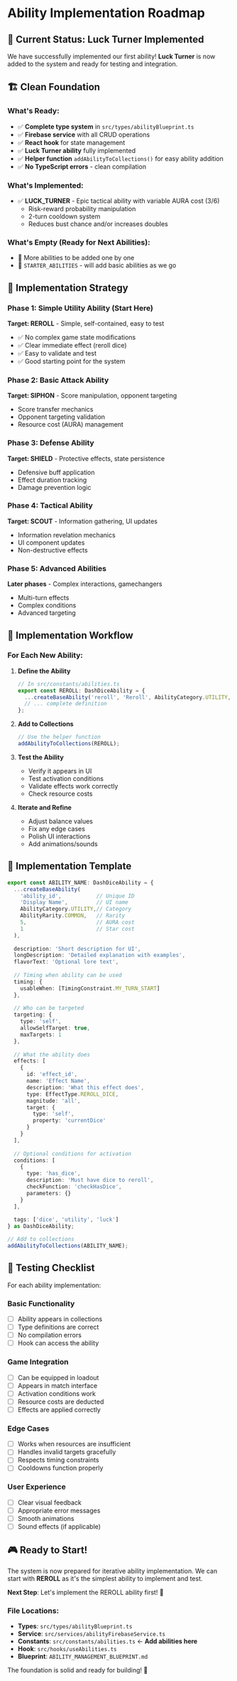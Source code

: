 # Ability Implementation Roadmap

## 🎯 Current Status: Luck Turner Implemented

We have successfully implemented our first ability! **Luck Turner** is now added to the system and ready for testing and integration.

## 🏗️ Clean Foundation

### What's Ready:
- ✅ **Complete type system** in `src/types/abilityBlueprint.ts`
- ✅ **Firebase service** with all CRUD operations
- ✅ **React hook** for state management
- ✅ **Luck Turner ability** fully implemented
- ✅ **Helper function** `addAbilityToCollections()` for easy ability addition
- ✅ **No TypeScript errors** - clean compilation

### What's Implemented:
- ✅ **LUCK_TURNER** - Epic tactical ability with variable AURA cost (3/6)
  - Risk-reward probability manipulation
  - 2-turn cooldown system
  - Reduces bust chance and/or increases doubles

### What's Empty (Ready for Next Abilities):
- 🔧 More abilities to be added one by one
- 🔧 `STARTER_ABILITIES` - will add basic abilities as we go

## 🚀 Implementation Strategy

### Phase 1: Simple Utility Ability (Start Here)
**Target: REROLL** - Simple, self-contained, easy to test
- ✅ No complex game state modifications
- ✅ Clear immediate effect (reroll dice)
- ✅ Easy to validate and test
- ✅ Good starting point for the system

### Phase 2: Basic Attack Ability
**Target: SIPHON** - Score manipulation, opponent targeting
- Score transfer mechanics
- Opponent targeting validation
- Resource cost (AURA) management

### Phase 3: Defense Ability
**Target: SHIELD** - Protective effects, state persistence
- Defensive buff application
- Effect duration tracking
- Damage prevention logic

### Phase 4: Tactical Ability
**Target: SCOUT** - Information gathering, UI updates
- Information revelation mechanics
- UI component updates
- Non-destructive effects

### Phase 5: Advanced Abilities
**Later phases** - Complex interactions, gamechangers
- Multi-turn effects
- Complex conditions
- Advanced targeting

## 🔧 Implementation Workflow

### For Each New Ability:

1. **Define the Ability**
   ```typescript
   // In src/constants/abilities.ts
   export const REROLL: DashDiceAbility = {
     ...createBaseAbility('reroll', 'Reroll', AbilityCategory.UTILITY, AbilityRarity.COMMON, 5, 1),
     // ... complete definition
   };
   ```

2. **Add to Collections**
   ```typescript
   // Use the helper function
   addAbilityToCollections(REROLL);
   ```

3. **Test the Ability**
   - Verify it appears in UI
   - Test activation conditions
   - Validate effects work correctly
   - Check resource costs

4. **Iterate and Refine**
   - Adjust balance values
   - Fix any edge cases
   - Polish UI interactions
   - Add animations/sounds

## 📝 Implementation Template

```typescript
export const ABILITY_NAME: DashDiceAbility = {
  ...createBaseAbility(
    'ability_id',           // Unique ID
    'Display Name',         // UI name
    AbilityCategory.UTILITY,// Category
    AbilityRarity.COMMON,   // Rarity
    5,                      // AURA cost
    1                       // Star cost
  ),
  
  description: 'Short description for UI',
  longDescription: 'Detailed explanation with examples',
  flavorText: 'Optional lore text',
  
  // Timing when ability can be used
  timing: {
    usableWhen: [TimingConstraint.MY_TURN_START]
  },
  
  // Who can be targeted
  targeting: {
    type: 'self',
    allowSelfTarget: true,
    maxTargets: 1
  },
  
  // What the ability does
  effects: [
    {
      id: 'effect_id',
      name: 'Effect Name',
      description: 'What this effect does',
      type: EffectType.REROLL_DICE,
      magnitude: 'all',
      target: {
        type: 'self',
        property: 'currentDice'
      }
    }
  ],
  
  // Optional conditions for activation
  conditions: [
    {
      type: 'has_dice',
      description: 'Must have dice to reroll',
      checkFunction: 'checkHasDice',
      parameters: {}
    }
  ],
  
  tags: ['dice', 'utility', 'luck']
} as DashDiceAbility;

// Add to collections
addAbilityToCollections(ABILITY_NAME);
```

## 🧪 Testing Checklist

For each ability implementation:

### Basic Functionality
- [ ] Ability appears in collections
- [ ] Type definitions are correct
- [ ] No compilation errors
- [ ] Hook can access the ability

### Game Integration
- [ ] Can be equipped in loadout
- [ ] Appears in match interface
- [ ] Activation conditions work
- [ ] Resource costs are deducted
- [ ] Effects are applied correctly

### Edge Cases
- [ ] Works when resources are insufficient
- [ ] Handles invalid targets gracefully
- [ ] Respects timing constraints
- [ ] Cooldowns function properly

### User Experience
- [ ] Clear visual feedback
- [ ] Appropriate error messages
- [ ] Smooth animations
- [ ] Sound effects (if applicable)

## 🎮 Ready to Start!

The system is now prepared for iterative ability implementation. We can start with **REROLL** as it's the simplest ability to implement and test.

**Next Step**: Let's implement the REROLL ability first! 🎲

### File Locations:
- **Types**: `src/types/abilityBlueprint.ts`
- **Service**: `src/services/abilityFirebaseService.ts`
- **Constants**: `src/constants/abilities.ts` ← **Add abilities here**
- **Hook**: `src/hooks/useAbilities.ts`
- **Blueprint**: `ABILITY_MANAGEMENT_BLUEPRINT.md`

The foundation is solid and ready for building! 🚀